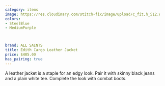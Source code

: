 ```yaml
---
category: items
image: https://res.cloudinary.com/stitch-fix/image/upload/c_fit,h_512,w_512/v1611099656/qfodnuxjylevdudiruio
colors: 
- SteelBlue
- MediumPurple



brand: ALL SAINTS
title: Edith Cargo Leather Jacket
price: $405.00
has_pairing: true
---
```

A leather jacket is a staple for an edgy look. Pair it with skinny black jeans and a plain white tee. Complete the look with combat boots.

